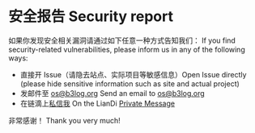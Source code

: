# 安全报告 Security report

如果你发现安全相关漏洞请通过如下任意一种方式告知我们：
If you find security-related vulnerabilities, please inform us in any of the following ways:

* 直接开 Issue（请隐去站点、实际项目等敏感信息）Open Issue directly (please hide sensitive information such as site and actual project)
* 发邮件至 os@b3log.org Send an email to os@b3log.org
* 在链滴上[私信我](https://ld246.com/chats/88250) On the LianDi [Private Message](https://ld246.com/chats/88250)

非常感谢！
Thank you very much!
